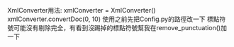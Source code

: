 XmlConverter用法:
	xmlConverter = XmlConverter()
	xmlConverter.convertDoc(0, 10)
使用之前先把Config.py的路徑改一下
標點符號可能沒有剔除完全，有看到沒踢掉的標點符號幫我在remove_punctuation()加一下

